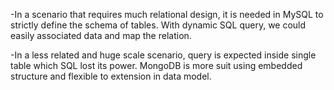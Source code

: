 -In a scenario that requires much relational design, it is needed in MySQL to strictly define the schema of tables. With dynamic SQL query, we could easily associated data and map the relation. 

-In a less related and huge scale scenario, query is expected inside single table which SQL lost its power. MongoDB is more suit using embedded structure and flexible to extension in data model. 

